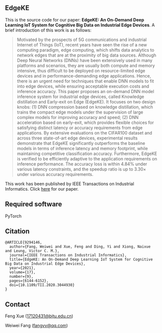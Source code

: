 ## EdgeKE

This is the source code for our paper: **EdgeKE: An On-Demand Deep Learning IoT System for Cognitive Big Data on Industrial Edge Devices**. A brief introduction of this work is as follows:

> Motivated by the prospects of 5G communications and industrial Internet of Things (IoT), recent years have seen the rise of a new computing paradigm, edge computing, which shifts data analytics to network edges that are at the proximity of big data sources. Although Deep Neural Networks (DNNs) have been extensively used in many platforms and scenarios, they are usually both compute and memory intensive, thus difficult to be deployed on resource-limited edge devices and in performance-demanding edge applications. Hence, there is an urgent need for techniques that enable DNN models to fit into edge devices, while ensuring acceptable execution costs and inference accuracy. This paper proposes an on-demand DNN model inference system for industrial edge devices, called Knowledge distillation and Early-exit on Edge (EdgeKE). It focuses on two design knobs: (1) DNN compression based on knowledge distillation, which trains the compact edge models under the supervision of large complex models for improving accuracy and speed; (2) DNN acceleration based on early-exit, which provides flexible choices for satisfying distinct latency or accuracy requirements from edge applications. By extensive evaluations on the CIFAR100 dataset and across three state-of-art edge devices, experimental results demonstrate that EdgeKE significantly outperforms the baseline models in terms of inference latency and memory footprint, while maintaining competitive classification accuracy. Furthermore, EdgeKE is verified to be efficiently adaptive to the application requirements on inference performance. The accuracy loss is within 4.84% under various latency constraints, and the speedup ratio is up to 3.30$\times$ under various accuracy requirements.

This work has been published by IEEE Transactions on Industrial Informatics. Click [here](https://ieeexplore.ieee.org/document/9294146/) for our paper.

## Required software

PyTorch

## Citation

    @ARTICLE{9294146,
      author={Fang, Weiwei and Xue, Feng and Ding, Yi and Xiong, Naixue and Leung, Victor C. M.},
      journal={IEEE Transactions on Industrial Informatics}, 
      title={EdgeKE: An On-Demand Deep Learning IoT System for Cognitive Big Data on Industrial Edge Devices}, 
      year={2021},
      volume={17},
      number={9},
      pages={6144-6152},
      doi={10.1109/TII.2020.3044930}
	}


## Contact

Feng Xue (17120431@bjtu.edu.cn)

Weiwei Fang (fangvv@qq.com)

